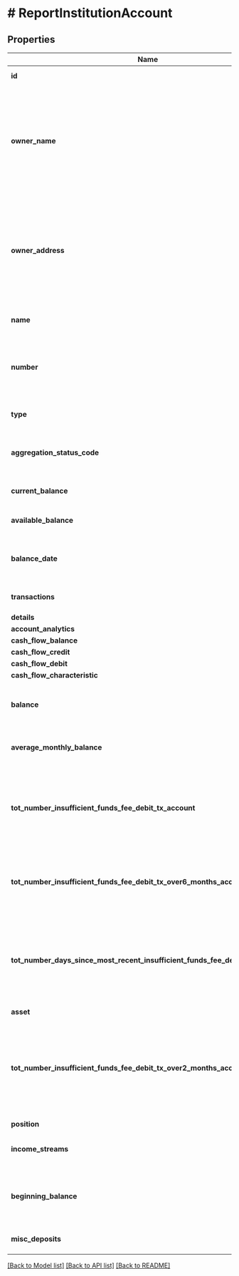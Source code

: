 # # ReportInstitutionAccount

## Properties

Name | Type | Description | Notes
------------ | ------------- | ------------- | -------------
**id** | **int** | The ID of the account |
**owner_name** | **string** | The name(s) of the account owner(s). This field is optional. If no owner information is available, this field will not appear in the report. | [optional]
**owner_address** | **string** | The mailing address of the account owner(s). This field is optional. If no owner information is available, this field will not appear in the report. | [optional]
**name** | **string** | The account name from the institution |
**number** | **string** | The account number from the institution (all digits except the last four are obfuscated) |
**type** | **string** | One of the values from account types |
**aggregation_status_code** | **int** | The status of the most recent aggregation attempt |
**current_balance** | **float** | Current balance of the account | [optional]
**available_balance** | **float** | The available balance for the account | [optional]
**balance_date** | **int** | A timestamp showing when the balance was captured | [optional]
**transactions** | [**\OpenAPI\Client\Model\ReportTransactionNewTxBased[]**](ReportTransactionNewTxBased.md) | a list of transaction records |
**details** | [**\OpenAPI\Client\Model\AccountDetailsTxBased**](AccountDetailsTxBased.md) |  | [optional]
**account_analytics** | [**\OpenAPI\Client\Model\AccountAnalytics**](AccountAnalytics.md) |  | [optional]
**cash_flow_balance** | [**\OpenAPI\Client\Model\CashFlowCashFlowBalance**](CashFlowCashFlowBalance.md) |  | [optional]
**cash_flow_credit** | [**\OpenAPI\Client\Model\CashFlowCashFlowCredit**](CashFlowCashFlowCredit.md) |  | [optional]
**cash_flow_debit** | [**\OpenAPI\Client\Model\CashFlowCashFlowDebit**](CashFlowCashFlowDebit.md) |  | [optional]
**cash_flow_characteristic** | [**\OpenAPI\Client\Model\CashFlowCashFlowCharacteristic**](CashFlowCashFlowCharacteristic.md) |  | [optional]
**balance** | **float** | The cleared balance of the account as-of &#x60;balanceDate&#x60; | [optional]
**average_monthly_balance** | **float** | The average monthly balance of this account | [optional]
**tot_number_insufficient_funds_fee_debit_tx_account** | **int** | The count for the total number of insufficient funds transactions, based on the &#x60;fromDate&#x60; of the report. | [optional]
**tot_number_insufficient_funds_fee_debit_tx_over6_months_account** | **int** | The total number of  insufficient funds fees for the account over six months | [optional]
**tot_number_days_since_most_recent_insufficient_funds_fee_debit_tx_account** | **int** | The number of days since the most recent insufficient funds transaction, based on the &#x60;fromDate&#x60; of the report. | [optional]
**asset** | [**\OpenAPI\Client\Model\PrequalificationReportAssetSummary**](PrequalificationReportAssetSummary.md) |  | [optional]
**tot_number_insufficient_funds_fee_debit_tx_over2_months_account** | **int** | The count for the total number of insufficient funds transactions for the last two months, based on the &#x60;fromDate&#x60; of the report. | [optional]
**position** | [**\OpenAPI\Client\Model\ReportAccountPosition**](ReportAccountPosition.md) |  | [optional]
**income_streams** | [**\OpenAPI\Client\Model\VOIETXVerifyReportIncomeStream[]**](VOIETXVerifyReportIncomeStream.md) | A list of income stream records | [optional]
**beginning_balance** | **float** | Beginning balance of account per the time period in the report | [optional]
**misc_deposits** | [**\OpenAPI\Client\Model\ReportTransaction[]**](ReportTransaction.md) | A list of miscellaneous deposits | [optional]

[[Back to Model list]](../../README.md#models) [[Back to API list]](../../README.md#endpoints) [[Back to README]](../../README.md)
